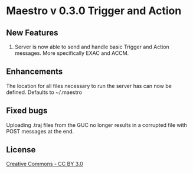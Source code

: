 Maestro v 0.3.0 Trigger and Action
==============================

New Features
-------

1. Server is now able to send and handle basic Trigger and Action messages. More specifically EXAC and ACCM.


Enhancements 
-------
The location for all files necessary to run the server has can now be defined. Defaults to ~/.maestro


Fixed bugs
-------
Uploading .traj files from the GUC no longer results in a corrupted file with POST messages at the end.  



License
-------

[Creative Commons - CC BY 3.0](http://creativecommons.org/licenses/by/3.0/)

